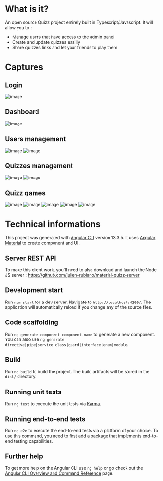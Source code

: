 # What is it?

An open source Quizz project entirely built in Typescript/Javascript. It will allow you to : 
* Manage users that have access to the admin panel
* Create and update quizzes easilly
* Share quizzes links and let your friends to play them

# Captures

## Login
![image](https://user-images.githubusercontent.com/32417791/180213223-4dd00273-7564-4764-97b5-4cd6df18b9e6.png)


## Dashboard
![image](https://user-images.githubusercontent.com/32417791/180213183-8af6bac5-154e-4cd4-9443-eaa7debd7677.png)


## Users management
![image](https://user-images.githubusercontent.com/32417791/180213093-667b699a-acd0-4613-aa7f-ba249e5156ee.png)
![image](https://user-images.githubusercontent.com/32417791/180213121-6ee71518-453d-40ae-b269-99f927e1b952.png)


## Quizzes management
![image](https://user-images.githubusercontent.com/32417791/180213007-072bb9bc-eaac-4777-ba88-f0620df2bb33.png)
![image](https://user-images.githubusercontent.com/32417791/180213067-eea2bd0f-c522-4f99-b8b4-9e8b879a3f79.png)



## Quizz games
![image](https://user-images.githubusercontent.com/32417791/180212722-f05b44db-79a2-4566-b50f-f89a59d78d4a.png)
![image](https://user-images.githubusercontent.com/32417791/180212805-19409a5d-d868-4d1b-9a88-a6df9c74358f.png)
![image](https://user-images.githubusercontent.com/32417791/180212843-aa536f07-99c4-4f1c-8df7-48f160e119f7.png)
![image](https://user-images.githubusercontent.com/32417791/180212904-a1d1df3a-c5ee-4b62-b33b-f9a5774e61ce.png)
![image](https://user-images.githubusercontent.com/32417791/180213704-0b425e23-8fad-4a86-a895-e8e8a6973e12.png)


# Technical informations

This project was generated with [Angular CLI](https://github.com/angular/angular-cli) version 13.3.5.
It uses [Angular Material]([https://github.com/angular/angular-cli](https://material.angular.io/)) to create component and UI.

## Server REST API

To make this client work, you'll need to also download and launch the Node JS server : https://github.com/julien-rubiano/material-quizz-server

## Development start

Run `npm start` for a dev server. Navigate to `http://localhost:4200/`. The application will automatically reload if you change any of the source files.

## Code scaffolding

Run `ng generate component component-name` to generate a new component. You can also use `ng generate directive|pipe|service|class|guard|interface|enum|module`.

## Build

Run `ng build` to build the project. The build artifacts will be stored in the `dist/` directory.

## Running unit tests

Run `ng test` to execute the unit tests via [Karma](https://karma-runner.github.io).

## Running end-to-end tests

Run `ng e2e` to execute the end-to-end tests via a platform of your choice. To use this command, you need to first add a package that implements end-to-end testing capabilities.

## Further help

To get more help on the Angular CLI use `ng help` or go check out the [Angular CLI Overview and Command Reference](https://angular.io/cli) page.
